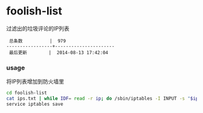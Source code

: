 foolish-list
============

过滤出的垃圾评论的IP列表

```
 总条数          |  979       
-----------------+----------------------
 最后更新        |  2014-08-13 17:42:04     
```

### usage

将IP列表增加到防火墙里

```bash
cd foolish-list
cat ips.txt | while IDF= read -r ip; do /sbin/iptables -I INPUT -s "$ip" -j DROP; done
service iptables save
```
